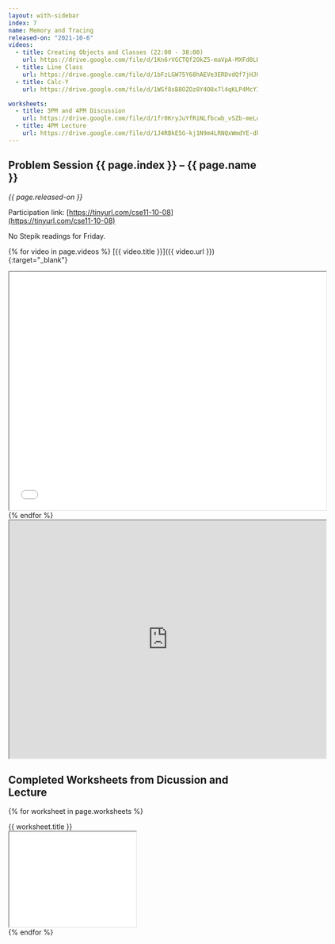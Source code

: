 ```yaml
---
layout: with-sidebar
index: 7
name: Memory and Tracing
released-on: "2021-10-6"
videos:
  - title: Creating Objects and Classes (22:00 - 38:00)
    url: https://drive.google.com/file/d/1Kn6rVGCTQf2OkZ5-maVpA-MXFd0LHxZ2
  - title: Line Class
    url: https://drive.google.com/file/d/1bFzLGW75Y68hAEVe3ERDvdQf7jHJ0Kin
  - title: Calc-Y
    url: https://drive.google.com/file/d/1WSf8sB8OZOz8Y4O8x7l4qKLP4McYIqo7

worksheets:
  - title: 3PM and 4PM Discussion
    url: https://drive.google.com/file/d/1fr0KryJuYfRiNLfbcwb_vSZb-meLq_Qo
  - title: 4PM Lecture
    url: https://drive.google.com/file/d/1J4RBkE5G-kj1N9m4LRNQxWmdYE-dkzKE
---
```


## Problem Session {{ page.index }} – {{ page.name }}

_{{ page.released-on }}_

Participation link: [https://tinyurl.com/cse11-10-08](https://tinyurl.com/cse11-10-08)

No Stepik readings for Friday.

{% for video in page.videos %}
[{{ video.title }}]({{ video.url }}){:target="_blank"}

<iframe src="{{ video.url }}/preview" width="640" height="480" allow="autoplay"></iframe>
{% endfor %}

<iframe src="https://drive.google.com/file/d/1EfdpBsNc3Yq_CvgAVfQLPSndKXolXTBD/preview" width="640" height="480" allow="autoplay"></iframe>

## Completed Worksheets from Dicussion and Lecture

{% for worksheet in page.worksheets %}
<div class="worksheetBox">
{{ worksheet.title }}
<br>
<iframe src="{{ worksheet.url }}/preview" width="256" height="192" allow="autoplay"></iframe>
</div>
{% endfor %}
